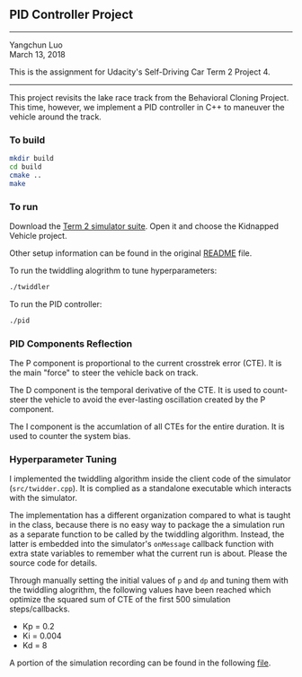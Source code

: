 ## PID Controller Project
---
Yangchun Luo<br>
March 13, 2018

This is the assignment for Udacity's Self-Driving Car Term 2 Project 4.

---
This project revisits the lake race track from the Behavioral Cloning Project. This time, however, we implement a PID controller in C++ to maneuver the vehicle around the track.

### To build

```bash
mkdir build
cd build
cmake ..
make
```

### To run

Download the [Term 2 simulator suite](https://github.com/udacity/self-driving-car-sim/releases). Open it and choose the Kidnapped Vehicle project.

Other setup information can be found in the original [README](README-orig.md) file.

To run the twiddling alogrithm to tune hyperparameters:

```bash
./twiddler
```

To run the PID controller:

```bash
./pid
```

### PID Components Reflection

The P component is proportional to the current crosstrek error (CTE). It is the main "force" to steer the vehicle back on track.

The D component is the temporal derivative of the CTE. It is used to count-steer the vehicle to avoid the ever-lasting oscillation created by the P component.

The I component is the accumlation of all CTEs for the entire duration. It is used to counter the system bias.

### Hyperparameter Tuning

I implemented the twiddling algorithm inside the client code of the simulator (`src/twidder.cpp`). It is complied as a standalone executable which interacts with the simulator.

The implementation has a different organization compared to what is taught in the class, because there is no easy way to package the a simulation run as a separate function to be called by the twiddling algorithm. Instead, the latter is embedded into the simulator's `onMessage` callback function with extra state variables to remember what the current run is about. Please the source code for details.

Through manually setting the initial values of `p` and `dp` and tuning them with the twiddling alogrithm, the following values have been reached which optimize the squared sum of CTE of the first 500 simulation steps/callbacks.

* Kp = 0.2
* Ki = 0.004
* Kd = 8

A portion of the simulation recording can be found in the following [file](recording.mov).
